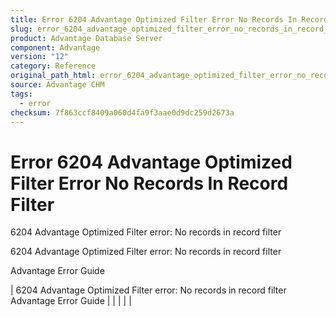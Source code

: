 ```yaml
---
title: Error 6204 Advantage Optimized Filter Error No Records In Record Filter
slug: error_6204_advantage_optimized_filter_error_no_records_in_record_filter
product: Advantage Database Server
component: Advantage
version: "12"
category: Reference
original_path_html: error_6204_advantage_optimized_filter_error_no_records_in_record_filter.htm
source: Advantage CHM
tags:
  - error
checksum: 7f863ccf8409a060d4fa9f3aae0d9dc259d2673a
---
```


# Error 6204 Advantage Optimized Filter Error No Records In Record Filter

6204 Advantage Optimized Filter error: No records in record filter

6204 Advantage Optimized Filter error: No records in record filter

Advantage Error Guide

| 6204 Advantage Optimized Filter error: No records in record filter  Advantage Error Guide |  |  |  |  |
